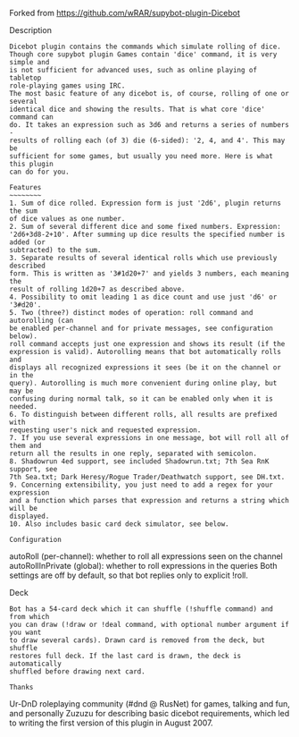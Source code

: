 Forked from https://github.com/wRAR/supybot-plugin-Dicebot

Description
~~~~~~~~~~~
Dicebot plugin contains the commands which simulate rolling of dice.
Though core supybot plugin Games contain 'dice' command, it is very simple and
is not sufficient for advanced uses, such as online playing of tabletop
role-playing games using IRC.
The most basic feature of any dicebot is, of course, rolling of one or several
identical dice and showing the results. That is what core 'dice' command can
do. It takes an expression such as 3d6 and returns a series of numbers -
results of rolling each (of 3) die (6-sided): '2, 4, and 4'. This may be
sufficient for some games, but usually you need more. Here is what this plugin
can do for you.

Features
~~~~~~~~
1. Sum of dice rolled. Expression form is just '2d6', plugin returns the sum
of dice values as one number.
2. Sum of several different dice and some fixed numbers. Expression:
'2d6+3d8-2+10'. After summing up dice results the specified number is added (or
subtracted) to the sum.
3. Separate results of several identical rolls which use previously described
form. This is written as '3#1d20+7' and yields 3 numbers, each meaning the
result of rolling 1d20+7 as described above.
4. Possibility to omit leading 1 as dice count and use just 'd6' or '3#d20'.
5. Two (three?) distinct modes of operation: roll command and autorolling (can
be enabled per-channel and for private messages, see configuration below).
roll command accepts just one expression and shows its result (if the
expression is valid). Autorolling means that bot automatically rolls and
displays all recognized expressions it sees (be it on the channel or in the
query). Autorolling is much more convenient during online play, but may be
confusing during normal talk, so it can be enabled only when it is needed.
6. To distinguish between different rolls, all results are prefixed with
requesting user's nick and requested expression.
7. If you use several expressions in one message, bot will roll all of them and
return all the results in one reply, separated with semicolon.
8. Shadowrun 4ed support, see included Shadowrun.txt; 7th Sea RnK support, see
7th Sea.txt; Dark Heresy/Rogue Trader/Deathwatch support, see DH.txt.
9. Concerning extensibility, you just need to add a regex for your expression
and a function which parses that expression and returns a string which will be
displayed.
10. Also includes basic card deck simulator, see below.

Configuration
~~~~~~~~~~~~~
autoRoll (per-channel): whether to roll all expressions seen on the channel
autoRollInPrivate (global): whether to roll expressions in the queries
Both settings are off by default, so that bot replies only to explicit !roll.

Deck
~~~~
Bot has a 54-card deck which it can shuffle (!shuffle command) and from which
you can draw (!draw or !deal command, with optional number argument if you want
to draw several cards). Drawn card is removed from the deck, but shuffle
restores full deck. If the last card is drawn, the deck is automatically
shuffled before drawing next card.

Thanks
~~~~~~
Ur-DnD roleplaying community (#dnd @ RusNet) for games, talking and fun, and
personally Zuzuzu for describing basic dicebot requirements, which led to
writing the first version of this plugin in August 2007.
